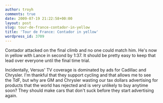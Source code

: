 ```yaml
---
author: troyh
comments: true
date: 2009-07-19 21:22:58+00:00
layout: post
slug: tour-de-france-contador-in-yellow
title: 'Tour de France: Contador in yellow'
wordpress_id: 3709
---
```


Contador attacked on the final climb and no one could match him. He's now in yellow with Lance in second by 1:37. It should be pretty easy to keep that lead over everyone until the final time trial.

Incidentally, Versus' TV coverage is dominated by ads for Cadillac and Chrysler. I'm thankful that they support cycling and that allows me to see the TdF, but why are GM and Chrysler wasting our tax dollars advertising for products that the world has rejected and is very unlikely to buy anytime soon? They should make cars that don't suck before they start advertising again.
